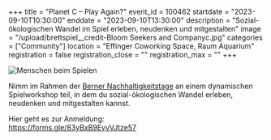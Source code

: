 +++
title = "Planet C – Play Again?"
event_id = 100462
startdate = "2023-09-10T10:30:00"
enddate = "2023-09-10T13:30:00"
description = "Sozial-ökologischen Wandel im Spiel erleben, neudenken und mitgestalten"
image = "/upload/brettspiel__credit-Bloom Seekers and Companyc.jpg"
categories = ["Community"]
location = "Effinger Coworking Space, Raum Aquarium"
registration = false
registration_close = ""
registration_max = ""
+++

![Menschen beim Spielen](/upload/brettspiel__credit-Bloom_Seekers_and_Company.jpg)

Nimm im Rahmen der [Berner Nachhaltigkeitstage](https://programmnachhaltigkeitstage.bern.ch/event/planet-c-play-again-sozial-oekologischen-wandel-spielerisch-erleben-neudenken-und-mitgestalten-2023-09-10) 
an einem dynamischen Spielworkshop teil, in dem du sozial-ökologischen Wandel erleben, neudenken und mitgestalten kannst.

Hier geht es zur Anmeldung:\
https://forms.gle/83yBxB9EyvVJtze57
